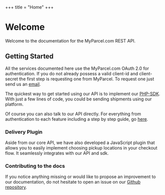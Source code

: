 +++
title = "Home"
+++

# Welcome

Welcome to the documentation for the MyParcel.com REST API.

## Getting Started
All the services documented here use the MyParcel.com OAuth 2.0 for authentication. If you do not already possess a valid client-id and client-secret the first step is requesting one from MyParcel. To request one just send us an [email](http://myparcel.com/contact/).

The quickest way to get started using our API is to implement our [PHP-SDK](/php-sdk). With just a few lines of code, you could be sending shipments using our platform.

Of course you can also talk to our API directly. For everything from authentication to each feature including a step by step guide, go [here](/api).

### Delivery Plugin
Aside from our core API, we have also developed a JavaScript plugin that allows you to easily implement choosing pickup locations in your checkout flow. It seamlessly integrates with our API and sdk.

### Contributing to the docs
If you notice anything missing or would like to propose an improvement to our documentation, do not hesitate to open an issue on our [Github repository](https://github.com/MyParcelCOM/docs).
